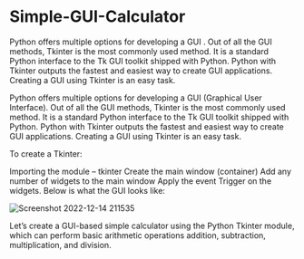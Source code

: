 # Simple-GUI-Calculator
Python offers multiple options for developing a GUI . Out of all the GUI methods, Tkinter is the most commonly used method. It is a standard Python interface to the Tk GUI toolkit shipped with Python. Python with Tkinter outputs the fastest and easiest way to create GUI applications. Creating a GUI using Tkinter is an easy task.


Python offers multiple options for developing a GUI (Graphical User Interface). Out of all the GUI methods, Tkinter is the most commonly used method. It is a standard Python interface to the Tk GUI toolkit shipped with Python. Python with Tkinter outputs the fastest and easiest way to create GUI applications. Creating a GUI using Tkinter is an easy task.



To create a Tkinter:

Importing the module – tkinter
Create the main window (container)
Add any number of widgets to the main window
Apply the event Trigger on the widgets.
Below is what the GUI looks like:



![Screenshot 2022-12-14 211535](https://user-images.githubusercontent.com/102504625/207641929-c8f4e6d0-c5e2-426f-a680-28476c6fa7b6.png)



Let’s create a GUI-based simple calculator using the Python Tkinter module, which can perform basic arithmetic operations addition, subtraction, multiplication, and division.
